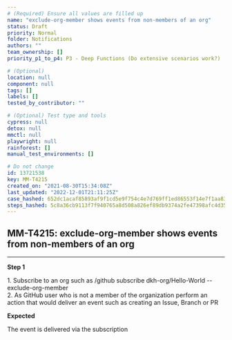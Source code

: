```yaml
---
# (Required) Ensure all values are filled up
name: "exclude-org-member shows events from non-members of an org"
status: Draft
priority: Normal
folder: Notifications
authors: ""
team_ownership: []
priority_p1_to_p4: P3 - Deep Functions (Do extensive scenarios work?)

# (Optional)
location: null
component: null
tags: []
labels: []
tested_by_contributor: ""

# (Optional) Test type and tools
cypress: null
detox: null
mmctl: null
playwright: null
rainforest: []
manual_test_environments: []

# Do not change
id: 13721538
key: MM-T4215
created_on: "2021-08-30T15:34:08Z"
last_updated: "2022-12-01T21:11:25Z"
case_hashed: 652dc1acaf85893af9f1cd5e9f754c4e7d769ff1ed86553f14e7f1aa837cdafd493d40817619b90d9ba24e180a5cd3bd
steps_hashed: 5c8a36cb9113f7f940765a8d508a826ef89db9374a2fe47398afc4d3505472103ce9254ae7960393d20fee015824c79e
---
```


<!-- (Auto-generated) Based on frontmatter's "key" and "name" -->

## MM-T4215: exclude-org-member shows events from non-members of an org

---

**Step 1**

1\. Subscribe to an org such as /github subscribe dkh-org/Hello-World --exclude-org-member\
2\. As GitHub user who is not a member of the organization perform an action that would deliver an event such as creating an Issue, Branch or PR

**Expected**

The event is delivered via the subscription
